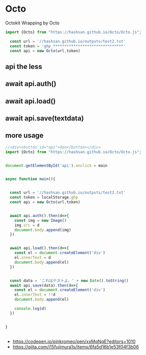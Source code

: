 # Octo
Octokit Wrapping by Octo

```js
import {Octo} from "https://hashsan.github.io/Octo/Octo.js";

  const url = '//hashsan.github.io/outputs/test2.txt'
  const token = 'ghp_*******************************'
  const api = new Octo(url,token)

```
## api the less

## await api.auth()

## await api.load()

## await api.save(textdata)

## more usage
```js
//<div><button id="api">don</button></div>
import {Octo} from "https://hashsan.github.io/Octo/Octo.js";


document.getElementById('api').onclick = main


async function main(){


  const url = '//hashsan.github.io/outputs/test2.txt'
  const token = localStorage.ghp
  const api = new Octo(url,token)


  await api.auth().then(d=>{
    const img = new Image()
    img.src = d
    document.body.append(img)
  })


  await api.load().then(d=>{
    const el = document.createElement('div')
    el.innerText = d
    document.body.append(el)
  })


  const data = 'これはテストよ。' + new Date().toString() 
  await api.save(data).then(d=>{
    const el = document.createElement('div')
    el.innerText = !!d
    document.body.append(el)  

    console.log(d)    
  })


}

```

## 
- https://codepen.io/pinkromeo/pen/xxMqNqE?editors=1010
- https://qiita.com/i15fujimura1s/items/6fa5d16b1e53f04f3b06

